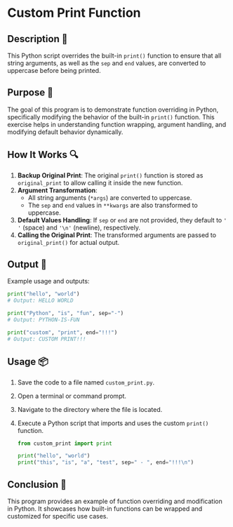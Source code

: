 # Custom Print Function

## Description 📝

This Python script overrides the built-in `print()` function to ensure that all string arguments, as well as the `sep` and `end` values, are converted to uppercase before being printed.

## Purpose 🎯

The goal of this program is to demonstrate function overriding in Python, specifically modifying the behavior of the built-in `print()` function.
This exercise helps in understanding function wrapping, argument handling, and modifying default behavior dynamically.

## How It Works 🔍

1. **Backup Original Print**: The original `print()` function is stored as `original_print` to allow calling it inside the new function.
2. **Argument Transformation**:
    - All string arguments (`*args`) are converted to uppercase.
    - The `sep` and `end` values in `**kwargs` are also transformed to uppercase.
3. **Default Values Handling**: If `sep` or `end` are not provided, they default to `' '` (space) and `'\n'` (newline), respectively.
4. **Calling the Original Print**: The transformed arguments are passed to `original_print()` for actual output.

## Output 📜

Example usage and outputs:

```python
print("hello", "world")
# Output: HELLO WORLD

print("Python", "is", "fun", sep="-")
# Output: PYTHON-IS-FUN

print("custom", "print", end="!!!")
# Output: CUSTOM PRINT!!!
```

## Usage 📦

1. Save the code to a file named `custom_print.py`.
2. Open a terminal or command prompt.
3. Navigate to the directory where the file is located.
4. Execute a Python script that imports and uses the custom `print()` function.

    ```python
    from custom_print import print

    print("hello", "world")
    print("this", "is", "a", "test", sep=" - ", end="!!!\n")
    ```

## Conclusion 🚀

This program provides an example of function overriding and modification in Python.
It showcases how built-in functions can be wrapped and customized for specific use cases.

